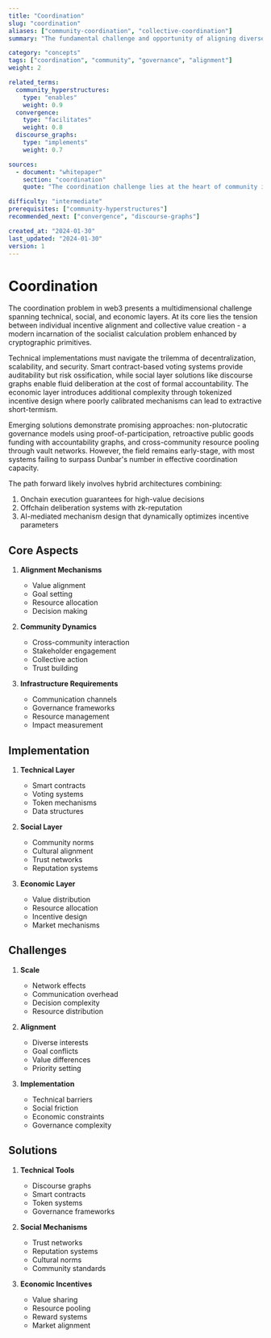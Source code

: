 ```yaml
---
title: "Coordination"
slug: "coordination"
aliases: ["community-coordination", "collective-coordination"]
summary: "The fundamental challenge and opportunity of aligning diverse communities to achieve shared objectives through decentralized mechanisms."

category: "concepts"
tags: ["coordination", "community", "governance", "alignment"]
weight: 2

related_terms:
  community_hyperstructures:
    type: "enables"
    weight: 0.9
  convergence:
    type: "facilitates"
    weight: 0.8
  discourse_graphs:
    type: "implements"
    weight: 0.7

sources:
  - document: "whitepaper"
    section: "coordination"
    quote: "The coordination challenge lies at the heart of community interaction and value creation in web3."

difficulty: "intermediate"
prerequisites: ["community-hyperstructures"]
recommended_next: ["convergence", "discourse-graphs"]

created_at: "2024-01-30"
last_updated: "2024-01-30"
version: 1
---
```


# Coordination

The coordination problem in web3 presents a multidimensional challenge spanning technical, social, and economic layers. At its core lies the tension between individual incentive alignment and collective value creation - a modern incarnation of the socialist calculation problem enhanced by cryptographic primitives.

Technical implementations must navigate the trilemma of decentralization, scalability, and security. Smart contract-based voting systems provide auditability but risk ossification, while social layer solutions like discourse graphs enable fluid deliberation at the cost of formal accountability. The economic layer introduces additional complexity through tokenized incentive design where poorly calibrated mechanisms can lead to extractive short-termism.

Emerging solutions demonstrate promising approaches: non-plutocratic governance models using proof-of-participation, retroactive public goods funding with accountability graphs, and cross-community resource pooling through vault networks. However, the field remains early-stage, with most systems failing to surpass Dunbar's number in effective coordination capacity.

The path forward likely involves hybrid architectures combining:
1) Onchain execution guarantees for high-value decisions
2) Offchain deliberation systems with zk-reputation
3) AI-mediated mechanism design that dynamically optimizes incentive parameters

## Core Aspects

1. **Alignment Mechanisms**
   - Value alignment
   - Goal setting
   - Resource allocation
   - Decision making

2. **Community Dynamics**
   - Cross-community interaction
   - Stakeholder engagement
   - Collective action
   - Trust building

3. **Infrastructure Requirements**
   - Communication channels
   - Governance frameworks
   - Resource management
   - Impact measurement

## Implementation

1. **Technical Layer**
   - Smart contracts
   - Voting systems
   - Token mechanisms
   - Data structures

2. **Social Layer**
   - Community norms
   - Cultural alignment
   - Trust networks
   - Reputation systems

3. **Economic Layer**
   - Value distribution
   - Resource allocation
   - Incentive design
   - Market mechanisms

## Challenges

1. **Scale**
   - Network effects
   - Communication overhead
   - Decision complexity
   - Resource distribution

2. **Alignment**
   - Diverse interests
   - Goal conflicts
   - Value differences
   - Priority setting

3. **Implementation**
   - Technical barriers
   - Social friction
   - Economic constraints
   - Governance complexity

## Solutions

1. **Technical Tools**
   - Discourse graphs
   - Smart contracts
   - Token systems
   - Governance frameworks

2. **Social Mechanisms**
   - Trust networks
   - Reputation systems
   - Cultural norms
   - Community standards

3. **Economic Incentives**
   - Value sharing
   - Resource pooling
   - Reward systems
   - Market alignment 